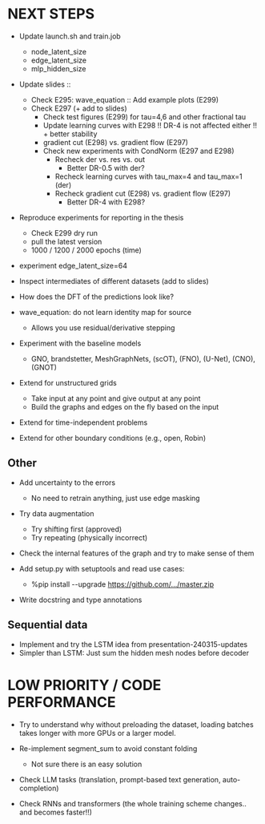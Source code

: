 # NEXT STEPS

- Update launch.sh and train.job
    - node_latent_size
    - edge_latent_size
    - mlp_hidden_size

- Update slides ::
    - Check E295: wave_equation :: Add example plots (E299)
    - Check E297 (+ add to slides)
        - Check test figures (E299) for tau=4,6 and other fractional tau
        - Update learning curves with E298 !! DR-4 is not affected either !! + better stability
        - gradient cut (E298) vs. gradient flow (E297)
        - Check new experiments with CondNorm (E297 and E298)
            - Recheck der vs. res vs. out
                - Better DR-0.5 with der?
            - Recheck learning curves with tau_max=4 and tau_max=1 (der)
            - Recheck gradient cut (E298) vs. gradient flow (E297)
                - Better DR-4 with E298?

- Reproduce experiments for reporting in the thesis
    * Check E299 dry run
    * pull the latest version
    * 1000 / 1200 / 2000 epochs (time)

- experiment edge_latent_size=64

- Inspect intermediates of different datasets (add to slides)

- How does the DFT of the predictions look like?

- wave_equation: do not learn identity map for source
    - Allows you use residual/derivative stepping

- Experiment with the baseline models
    - GNO, brandstetter, MeshGraphNets, (scOT), (FNO), (U-Net), (CNO), (GNOT)

- Extend for unstructured grids
    - Take input at any point and give output at any point
    - Build the graphs and edges on the fly based on the input
- Extend for time-independent problems
- Extend for other boundary conditions (e.g., open, Robin)

## Other
- Add uncertainty to the errors
    * No need to retrain anything, just use edge masking

- Try data augmentation
    - Try shifting first (approved)
    - Try repeating (physically incorrect)

- Check the internal features of the graph and try to make sense of them

- Add setup.py with setuptools and read use cases:
    - %pip install --upgrade https://github.com/.../master.zip

- Write docstring and type annotations

## Sequential data
- Implement and try the LSTM idea from presentation-240315-updates
- Simpler than LSTM: Just sum the hidden mesh nodes before decoder

# LOW PRIORITY / CODE PERFORMANCE

- Try to understand why without preloading the dataset, loading batches takes longer with more GPUs or a larger model.

- Re-implement segment_sum to avoid constant folding
    - Not sure there is an easy solution

- Check LLM tasks (translation, prompt-based text generation, auto-completion)

- Check RNNs and transformers (the whole training scheme changes.. and becomes faster!!)
